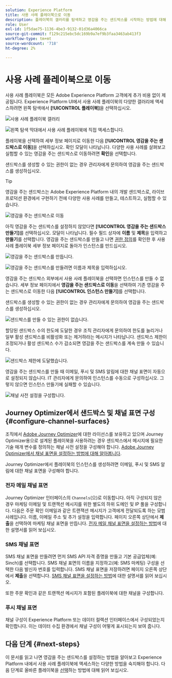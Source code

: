 ```yaml
---
solution: Experience Platform
title: 사용 사례 플레이북으로 이동
description: 플레이북의 갤러리를 탐색하고 영감을 주는 샌드박스를 시작하는 방법에 대해 알아봅니다.
role: User
exl-id: 1f5dae75-1136-4be3-9132-01d36a4066ca
source-git-commit: f129c215ebc5dc169b9a7ef9b3faa3463ab413f3
workflow-type: tm+mt
source-wordcount: '718'
ht-degree: 2%

---
```


# 사용 사례 플레이북으로 이동

사용 사례 플레이북은 모든 Adobe Experience Platform 고객에게 추가 비용 없이 제공됩니다. Experience Platform UI에서 사용 사례 플레이북의 다양한 갤러리에 액세스하려면 왼쪽 탐색에서 **[!UICONTROL 플레이북]**&#x200B;을 선택하십시오.

![사용 사례 플레이북 갤러리](/help/use-case-playbooks/assets/playbooks/discover/playbooks-gallery.png)

![왼쪽 탐색 막대에서 사용 사례 플레이북에 직접 액세스합니다.](/help/use-case-playbooks/assets/playbooks/discover/left-nav-playbooks.png)

플레이북을 선택하여 세부 정보 페이지로 이동한 다음 **[!UICONTROL 영감을 주는 샌드박스로 이동]**&#x200B;을 선택하십시오. 확인 모달이 나타납니다. 다양한 사용 사례를 살펴보고 실험할 수 있는 영감을 주는 샌드박스로 이동하려면 **확인**&#x200B;을 선택합니다.

샌드박스를 생성할 수 있는 권한이 없는 경우 관리자에게 문의하여 영감을 주는 샌드박스를 생성하십시오.

>[!TIP]
>
>영감을 주는 샌드박스는 Adobe Experience Platform 내의 개발 샌드박스로, 라이브 프로덕션 환경에서 구현하기 전에 다양한 사용 사례를 만들고, 테스트하고, 실험할 수 있습니다.

![영감을 주는 샌드박스로 이동](/help/use-case-playbooks/assets/playbooks/discover/inspirational-sandbox.png)

아직 영감을 주는 샌드박스를 설정하지 않았다면 **[!UICONTROL 영감을 주는 샌드박스 만들기]**&#x200B;를 선택하십시오. 모달이 나타납니다. 필수 필드 상자에 **이름** 및 **제목**&#x200B;을 입력하고 **만들기**&#x200B;를 선택합니다. 영감을 주는 샌드박스를 만들고 나면 [권한 정의](/help/access-control/home.md)를 확인한 후 사용 사례 플레이북 세부 정보 페이지로 돌아가 인스턴스를 만드십시오.

![영감을 주는 샌드박스를 만듭니다.](/help/use-case-playbooks/assets/playbooks/discover/create-inspirational-sandbox.png)

![영감을 주는 샌드박스를 만들려면 이름과 제목을 입력하십시오.](/help/use-case-playbooks/assets/playbooks/discover/create-inspirational-sandbox-modal.png)

영감을 주는 샌드박스 외부에서 사용 사례 플레이북을 선택하면 인스턴스를 만들 수 없습니다. 세부 정보 페이지에서 **영감을 주는 샌드박스로 이동**&#x200B;을 선택하여 기존 영감을 주는 샌드박스로 이동한 다음 **[!UICONTROL 인스턴스 만들기]**&#x200B;를 선택합니다.

샌드박스를 생성할 수 있는 권한이 없는 경우 관리자에게 문의하여 영감을 주는 샌드박스를 생성하십시오.

![샌드박스를 만들 수 있는 권한이 없습니다.](/help/use-case-playbooks/assets/playbooks/discover/no-permissions-to-create-sandbox.png)

할당된 샌드박스 수의 한도에 도달한 경우 조직 관리자에게 문의하여 한도를 늘리거나 일부 활성 샌드박스를 비활성화 또는 제거하라는 메시지가 나타납니다. 샌드박스 제한이 조정되거나 활성 샌드박스 수가 감소되면 영감을 주는 샌드박스를 계속 만들 수 있습니다.

![샌드박스 제한에 도달했습니다.](/help/use-case-playbooks/assets/playbooks/discover/sandbox-limit-reached.png)

영감을 주는 샌드박스를 만들 때 이메일, 푸시 및 SMS 알림에 대한 채널 표면이 자동으로 설정되지 않습니다. IT 관리자에게 문의하여 인스턴스를 수동으로 구성하십시오. 그렇지 않으면 인스턴스 만들기에 실패할 수 있습니다.

![채널 사전 설정을 구성합니다.](/help/use-case-playbooks/assets/playbooks/discover/configure-channel-presets.png)

## Journey Optimizer에서 샌드박스 및 채널 표면 구성 {#configure-channel-surfaces}

조직에서 [Adobe Journey Optimizer](https://experienceleague.adobe.com/docs/journey-optimizer/using/ajo-home.html?lang=ko-KR)에 대한 라이선스를 보유하고 있으며 Journey Optimizer용으로 설계된 플레이북을 사용하려는 경우 샌드박스에서 메시지에 필요한 기술 매개 변수를 정의하는 채널 사전 설정을 구성해야 합니다. [Adobe Journey Optimizer에서 채널 표면을 설정하는 방법에 대해 알아봅니다](https://experienceleague.adobe.com/docs/journey-optimizer/using/configuration/channel-surfaces.html?lang=ko).

Journey Optimizer에서 플레이북의 인스턴스를 생성하려면 이메일, 푸시 및 SMS 알림에 대한 채널 표면을 구성해야 합니다.

### 전자 메일 채널 표면

Journey Optimizer 인터페이스의 `Channels`(으)로 이동합니다. 아직 구성되지 않은 경우 마케팅 이메일 및 트랜잭션 메시지를 위한 별도의 하위 도메인 및 IP 풀을 구성합니다. 다음은 주문 확인 이메일과 같은 트랜잭션 메시지가 고객에게 전달되도록 하는 모범 사례입니다. 이름, 이메일 주소 및 추가 설정을 입력합니다. 페이지 오른쪽 상단에서 **제출**&#x200B;을 선택하여 마케팅 채널 표면을 만듭니다. [전자 메일 채널 표면을 설정하는 방법](https://experienceleague.adobe.com/docs/journey-optimizer/using/email/configure-email/email-settings.html?lang=ko)에 대한 설명서를 읽어 보십시오.

### SMS 채널 표면

SMS 채널 표면을 만들려면 먼저 SMS API 자격 증명을 만들고 기본 공급업체(예: Sinch)를 선택합니다. SMS 채널 표면의 이름을 지정하고(예: SMS 마케팅) 구성을 선택한 다음 발신자 번호를 입력합니다. SMS 채널 표면을 저장하려면 페이지 오른쪽 상단에서 **제출**&#x200B;을 선택합니다. [SMS 채널 표면을 설정하는 방법](https://experienceleague.adobe.com/docs/journey-optimizer/using/sms/sms-configuration.html?lang=ko#message-preset-sms)에 대한 설명서를 읽어 보십시오.

또한 주문 확인과 같은 트랜잭션 메시지가 포함된 플레이북에 대한 채널을 구성합니다.

### 푸시 채널 표면

채널 구성이 Experience Platform 또는 데이터 컬렉션 인터페이스에서 구성되었는지 확인합니다. 이는 데이터 수집 환경에서 채널 구성이 어떻게 표시되는지 보여 줍니다.

## 다음 단계 {#next-steps}

이 문서를 읽고 나면 영감을 주는 샌드박스를 설정하는 방법을 알아보고 Experience Platform 내에서 사용 사례 플레이북에 액세스하는 다양한 방법을 숙지해야 합니다. 다음 단계로 올바른 플레이북을 [선택](/help/use-case-playbooks/playbooks/choose.md)하는 방법에 대해 읽어 보십시오.
